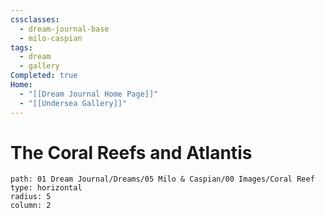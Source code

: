 ```yaml
---
cssclasses:
  - dream-journal-base
  - milo-caspian
tags:
  - dream
  - gallery
Completed: true
Home:
  - "[[Dream Journal Home Page]]"
  - "[[Undersea Gallery]]"
---
```

 # The Coral Reefs and Atlantis
 ```img-gallery
path: 01 Dream Journal/Dreams/05 Milo & Caspian/00 Images/Coral Reef
type: horizontal
radius: 5
column: 2
